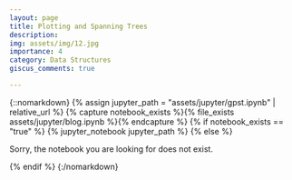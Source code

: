 ```yaml
---
layout: page
title: Plotting and Spanning Trees
description: 
img: assets/img/12.jpg
importance: 4
category: Data Structures
giscus_comments: true

---
```


{::nomarkdown}
{% assign jupyter_path = "assets/jupyter/gpst.ipynb" | relative_url %}
{% capture notebook_exists %}{% file_exists assets/jupyter/blog.ipynb %}{% endcapture %}
{% if notebook_exists == "true" %}
    {% jupyter_notebook jupyter_path %}
{% else %}
    <p>Sorry, the notebook you are looking for does not exist.</p>
{% endif %}
{:/nomarkdown}